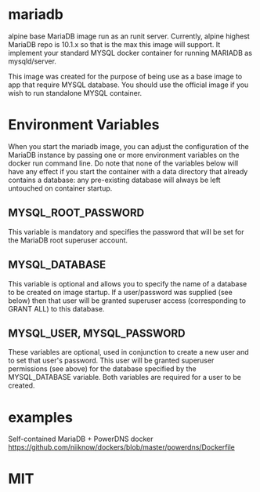 # mariadb
alpine base MariaDB image run as an runit server.  Currently, alpine highest MariaDB repo is 10.1.x so that is the max this image will support.  It implement your standard MYSQL docker container for running MARIADB as mysqld/server.  

This image was created for the purpose of being use as a base image to app that require MYSQL database.  You should use the official image if you wish to run standalone MYSQL container.

# Environment Variables

When you start the mariadb image, you can adjust the configuration of the MariaDB instance by passing one or more environment variables on the docker run command line. Do note that none of the variables below will have any effect if you start the container with a data directory that already contains a database: any pre-existing database will always be left untouched on container startup.

## MYSQL_ROOT_PASSWORD

This variable is mandatory and specifies the password that will be set for the MariaDB root superuser account.

## MYSQL_DATABASE

This variable is optional and allows you to specify the name of a database to be created on image startup. If a user/password was supplied (see below) then that user will be granted superuser access (corresponding to GRANT ALL) to this database.

## MYSQL_USER, MYSQL_PASSWORD

These variables are optional, used in conjunction to create a new user and to set that user's password. This user will be granted superuser permissions (see above) for the database specified by the MYSQL_DATABASE variable. Both variables are required for a user to be created.

# examples
Self-contained MariaDB + PowerDNS docker https://github.com/niiknow/dockers/blob/master/powerdns/Dockerfile

# MIT
